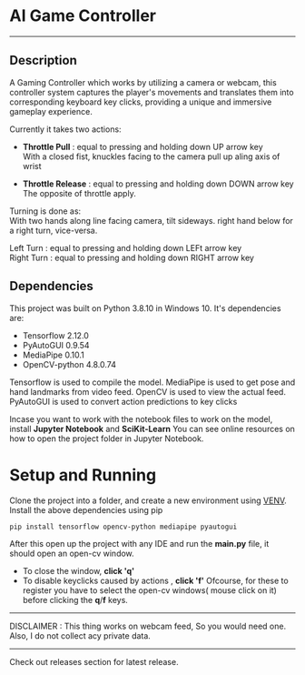# AI Game Controller
---
## Description

A Gaming Controller which works by utilizing a camera or webcam, this controller system captures the player's movements and translates them into corresponding keyboard key clicks, providing a unique and immersive gameplay experience.

Currently it takes two actions:

 * **Throttle Pull** : equal to pressing and holding down UP arrow key  
   With a closed fist, knuckles facing to the camera pull up aling axis of wrist
   
 * **Throttle Release** : equal to pressing and holding down DOWN arrow key  
   The opposite of throttle apply.
   
Turning is done as:   
   With two hands along line facing camera, tilt sideways. right hand below for a right turn, vice-versa.  
   
   Left Turn : equal to pressing and holding down LEFt arrow key  
   Right Turn : equal to pressing and holding down RIGHT arrow key  
   
## Dependencies

This project was built on Python 3.8.10 in Windows 10. It's dependencies are:

   * Tensorflow 2.12.0
   * PyAutoGUI 0.9.54
   * MediaPipe 0.10.1
   * OpenCV-python 4.8.0.74
     
Tensorflow is used to compile the model. MediaPipe is used to get pose and hand landmarks from video feed. OpenCV is used to view the actual feed. PyAutoGUI is used to convert action predictions to key clicks

Incase you want to work with the notebook files to work on the model, install **Jupyter Notebook** and **SciKit-Learn**
You can see online resources on how to open the project folder in Jupyter Notebook.

# Setup and Running 

Clone the project into a folder, and create a new environment using [VENV](https://docs.python.org/3/library/venv.html). Install the above dependencies using pip

`pip install tensorflow opencv-python mediapipe pyautogui`

After this open up the project with any IDE and run the **main.py** file, it should open an open-cv window. 
* To close the window, **click 'q'**
* To disable keyclicks caused by actions , **click 'f'**
Ofcourse, for these to register you have to select the open-cv windows( mouse click on it) before clicking the **q**/**f** keys.
---

DISCLAIMER : This thing works on webcam feed, So you would need one. Also, I do not collect acy private data.

---
Check out releases section for latest release.
